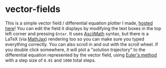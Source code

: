 # vector-fields

This is a simple vector field / differential equation plotter I made, [hosted here](julian-q.github.io/vector-fields)! You can edit the field it displays by modifying the text boxes in the top left corner and pressing `Enter`. It uses [AsciiMath](http://asciimath.org/) syntax, but there is a LaTeX (via [MathJax](https://www.mathjax.org/)) rendering too so you can make sure you typed everything correctly. You can also scroll in and out with the scroll wheel. If you double click somewhere, it will plot a "solution trajectory" to the differential equation represented by the vector field, using [Euler's method](https://en.wikipedia.org/wiki/Euler_method) with a step size of `0.01` and `1000` total steps.
